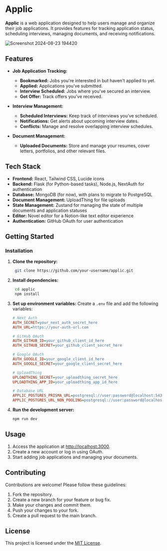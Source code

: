 # Applic

**Applic** is a web application designed to help users manage and organize their job applications. It provides features for tracking application status, scheduling interviews, managing documents, and receiving notifications.

![Screenshot 2024-08-23 194420](https://github.com/user-attachments/assets/d623127a-61ea-4512-aeef-8547250bd89f)


## Features

- **Job Application Tracking:**
    - **Bookmarked:** Jobs you're interested in but haven't applied to yet.
    - **Applied:** Applications you've submitted.
    - **Interview Scheduled:** Jobs where you've secured an interview.
    - **Got Offer:** Track offers you've received.

- **Interview Management:**
    - **Scheduled Interviews:** Keep track of interviews you’ve scheduled.
    - **Notifications:** Get alerts about upcoming interview dates.
    - **Conflicts:** Manage and resolve overlapping interview schedules.

- **Document Management:**
    - **Uploaded Documents:** Store and manage your resumes, cover letters, portfolios, and other relevant files.


## Tech Stack

-   **Frontend:** React, Tailwind CSS, Lucide icons
-   **Backend:** Flask (for Python-based tasks), Node.js, NextAuth for authentication
-   **Database:** MongoDB (for now), with plans to migrate to PostgreSQL
-   **Document Management:** UploadThing for file uploads
-   **State Management:** Zustand for managing the state of multiple documents and application statuses
-   **Editor:** Novel editor for a Notion-like text editor experience
-   **Authentication:** GitHub OAuth for user authentication

## Getting Started

### Installation

1. **Clone the repository:**
    ```bash
     git clone https://github.com/your-username/applic.git
    ```
2. **Install dependencies:**
    ```bash
     cd applic
     npm install

    ```
3. **Set up environment variables:** Create a `.env` file and add the following variables:

    ```ini
    # Next Auth
    AUTH_SECRET=your_next_auth_secret_here
    AUTH_URL=https://your-auth-url.com

    # GitHub OAuth
    AUTH_GITHUB_ID=your_github_client_id_here
    AUTH_GITHUB_SECRET=your_github_client_secret_here

    # Google OAuth
    AUTH_GOOGLE_ID=your_google_client_id_here
    AUTH_GOOGLE_SECRET=your_google_client_secret_here

    # UploadThing
    UPLOADTHING_SECRET=your_uploadthing_secret_here
    UPLOADTHING_APP_ID=your_uploadthing_app_id_here

    # Database URL
    APPLIC_POSTGRES_PRISMA_URL=postgresql://user:password@localhost:5432/db
    APPLIC_POSTGRES_URL_NON_POOLING=postgresql://user:password@localhost:5432/db_non_pooling

    ```

4. **Run the development server:**
    ```bash
    npm run dev

    ```

## Usage

1. Access the application at [http://localhost:3000](http://localhost:3000).
2. Create a new account or log in using OAuth.
3. Start adding job applications and managing your documents.

## Contributing

Contributions are welcome! Please follow these guidelines:

1. Fork the repository.
2. Create a new branch for your feature or bug fix.
3. Make your changes and commit them.
4. Push your changes to your fork.
5. Create a pull request to the main branch.

## License

This project is licensed under the [MIT License]().
